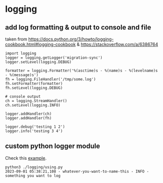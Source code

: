 # logging

## add log formatting & output to console and file

taken from <https://docs.python.org/3/howto/logging-cookbook.html#logging-cookbook> &
           <https://stackoverflow.com/a/6386764>

```text
import logging
logger = logging.getLogger('migration-sync')
logger.setLevel(logging.DEBUG)

formatter = logging.Formatter('%(asctime)s - %(name)s - %(levelname)s - %(message)s')
fh = logging.FileHandler('/tmp/some.log')
fh.setFormatter(formatter)
fh.setLevel(logging.DEBUG)

# console output
ch = logging.StreamHandler()
ch.setLevel(logging.INFO)

logger.addHandler(ch)
logger.addHandler(fh)

logger.debug('testing 1 2')
logger.info('testing 3 4')
```

## custom python logger module

Check this [example](./logging/).

```text
python3 ./logging/using.py
2023-09-01 05:38:21,108 - whatever-you-want-to-name-this - INFO - something you want to log
```

